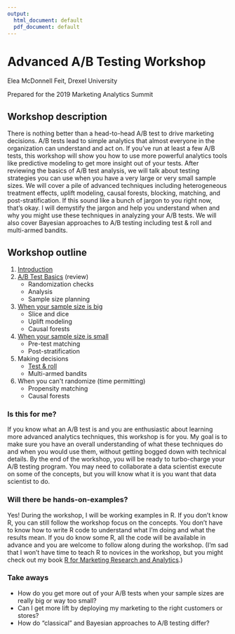 ```yaml
---
output:
  html_document: default
  pdf_document: default
---
```

# Advanced A/B Testing Workshop

Elea McDonnell Feit, Drexel University

Prepared for the 2019 Marketing Analytics Summit

## Workshop description
There is nothing better than a head-to-head A/B test to drive marketing decisions.  A/B tests lead to simple analytics that almost everyone in the organization can understand and act on. If you’ve run at least a few A/B tests, this workshop will show you how to use more powerful analytics tools like predictive modeling to get more insight out of your tests. After reviewing the basics of A/B test analysis, we will talk about testing strategies you can use when you have a very large or very small sample sizes. We will cover a pile of advanced techniques including heterogeneous treatment effects, uplift modeling, causal forests, blocking, matching, and post-stratification. If this sound like a bunch of jargon to you right now, that’s okay. I will demystify the jargon and help you understand when and why you might use these techniques in analyzing your A/B tests. We will also cover Bayesian approaches to A/B testing including test & roll and multi-armed bandits. 

## Workshop outline
1. [Introduction](https://eleafeit.github.io/ab_test/code/1_intro.html)
2. [A/B Test Basics](https://eleafeit.github.io/ab_test/code/2_basics.html) (review)
    - Randomization checks
    - Analysis
    - Sample size planning
3. [When your sample size is big](https://eleafeit.github.io/ab_test/code/3_large_sample.html)
    - Slice and dice 
    - Uplift modeling
    - Causal forests
4. [When your sample size is small](https://eleafeit.github.io/ab_test/code/4_small_sample.html)
    - Pre-test matching
    - Post-stratification
5. Making decisions
    - [Test & roll]()
    - Multi-armed bandits
6. When you can't randomize (time permitting)
    - Propensity matching
    - Causal forests

### Is this for me? 
If you know what an A/B test is and you are enthusiastic about learning more advanced analytics techniques, this workshop is for you. My goal is to make sure you have an overall understanding of what these techniques do and when you would use them, without getting bogged down with technical details. By the end of the workshop, you will be ready to turbo-charge your A/B testing program. You may need to collaborate a data scientist execute on some of the concepts, but you will know what it is you want that data scientist to do. 

### Will there be hands-on-examples? 
Yes! During the workshop, I will be working examples in R. If you don’t know R, you can still follow the workshop focus on the concepts. You don’t have to know how to write R code to understand what I’m doing and what the results mean. If you do know some R, all the code will be available in advance and you are welcome to follow along during the workshop. (I’m sad that I won’t have time to teach R to novices in the workshop, but you might check out my book [R for Marketing Research and Analytics](http://r-marketing.r-forge.r-project.org/).) 

### Take aways
- How do you get more out of your A/B tests when your sample sizes are really big or way too small? 
- Can I get more lift by deploying my marketing to the right customers or stores? 
- How do “classical” and Bayesian approaches to A/B testing differ?

